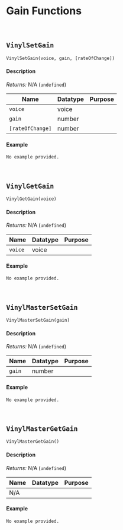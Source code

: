 # Gain Functions

&nbsp;

## `VinylSetGain`

`VinylSetGain(voice, gain, [rateOfChange])`

<!-- tabs:start -->

#### **Description**

*Returns:* N/A (`undefined`)

|Name            |Datatype|Purpose                     |
|----------------|--------|----------------------------|
|`voice`         |voice   |                            |
|`gain`          |number  |                            |
|`[rateOfChange]`|number  |                            |

#### **Example**

```gml
No example provided.
```

<!-- tabs:end -->

&nbsp;

## `VinylGetGain`

`VinylGetGain(voice)`

<!-- tabs:start -->

#### **Description**

*Returns:* N/A (`undefined`)

|Name   |Datatype|Purpose                     |
|-------|--------|----------------------------|
|`voice`|voice   |                            |

#### **Example**

```gml
No example provided.
```

<!-- tabs:end -->

&nbsp;

## `VinylMasterSetGain`

`VinylMasterSetGain(gain)`

<!-- tabs:start -->

#### **Description**

*Returns:* N/A (`undefined`)

|Name  |Datatype|Purpose                     |
|------|--------|----------------------------|
|`gain`|number  |                            |

#### **Example**

```gml
No example provided.
```

<!-- tabs:end -->

&nbsp;

## `VinylMasterGetGain`

`VinylMasterGetGain()`

<!-- tabs:start -->

#### **Description**

*Returns:* N/A (`undefined`)

|Name   |Datatype|Purpose                     |
|-------|--------|----------------------------|
|N/A    |        |                            |

#### **Example**

```gml
No example provided.
```

<!-- tabs:end -->